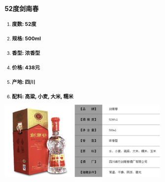 ## 52度剑南春

1. ### 度数: 52度
2. ### 规格: 500ml
3. ### 香型: 浓香型
4. ### 价格: 438元
5. ### 产地: 四川
6. ### 配料: 高粱, 小麦, 大米, 糯米

![](/assets/52度剑南春.png)

